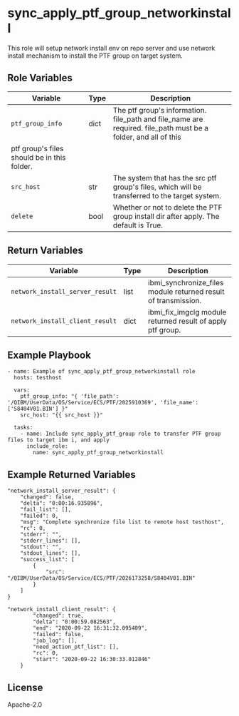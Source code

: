 sync_apply_ptf_group_networkinstall
=========
This role will setup network install env on repo server and use network install mechanism to install the PTF group on target system.

Role Variables
--------------

| Variable              | Type          | Description                                                        |
|-----------------------|---------------|--------------------------------------------------------------------|
| `ptf_group_info`      | dict          | The ptf group's information. file_path and file_name are required. file_path must be a folder, and all of this
ptf group's files should be in this folder. |
| `src_host`            | str           | The system that has the src ptf group's files, which will be transferred to the target system.|
| `delete`              | bool          | Whether or not to delete the PTF group install dir after apply. The default is True.  |

Return Variables
--------------

| Variable              | Type          | Description                                               |
|-----------------------|---------------|-----------------------------------------------------------|
| `network_install_server_result`         | list          | ibmi_synchronize_files module returned result of transmission.               |
| `network_install_client_result`        | dict          | ibmi_fix_imgclg module returned result of apply ptf group.                 |

Example Playbook
----------------
```
- name: Example of sync_apply_ptf_group_networkinstall role
  hosts: testhost

  vars:
    ptf_group_info: "{ 'file_path': '/QIBM/UserData/OS/Service/ECS/PTF/2025910369', 'file_name': ['S8404V01.BIN'] }"
    src_host: "{{ src_host }}"

  tasks:
    - name: Include sync_apply_ptf_group role to transfer PTF group files to target ibm i, and apply
      include_role:
        name: sync_apply_ptf_group_networkinstall

```
Example Returned Variables
----------------
```
"network_install_server_result": {
    "changed": false,
    "delta": "0:00:16.935896",
    "fail_list": [],
    "failed": 0,
    "msg": "Complete synchronize file list to remote host testhost",
    "rc": 0,
    "stderr": "",
    "stderr_lines": [],
    "stdout": "",
    "stdout_lines": [],
    "success_list": [
        {
            "src": "/QIBM/UserData/OS/Service/ECS/PTF/2026173258/S8404V01.BIN"
        }
    ]
}

"network_install_client_result": {
        "changed": true,
        "delta": "0:00:59.082563",
        "end": "2020-09-22 16:31:32.095409",
        "failed": false,
        "job_log": [],
        "need_action_ptf_list": [],
        "rc": 0,
        "start": "2020-09-22 16:30:33.012846"
    }

```
License
-------

Apache-2.0
